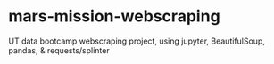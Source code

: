 # mars-mission-webscraping
UT data bootcamp webscraping project, using jupyter, BeautifulSoup, pandas, &amp; requests/splinter
